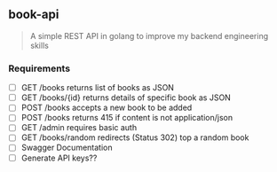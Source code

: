 ## book-api
> A simple REST API in golang to improve my backend engineering skills

### Requirements
- [ ] GET /books returns list of books as JSON
- [ ] GET /books/{id} returns details of specific book as JSON
- [ ] POST /books accepts a new book to be added
- [ ] POST /books returns 415 if content is not application/json
- [ ] GET /admin requires basic auth
- [ ] GET /books/random redirects (Status 302) top a random book
- [ ] Swagger Documentation
- [ ] Generate API keys??